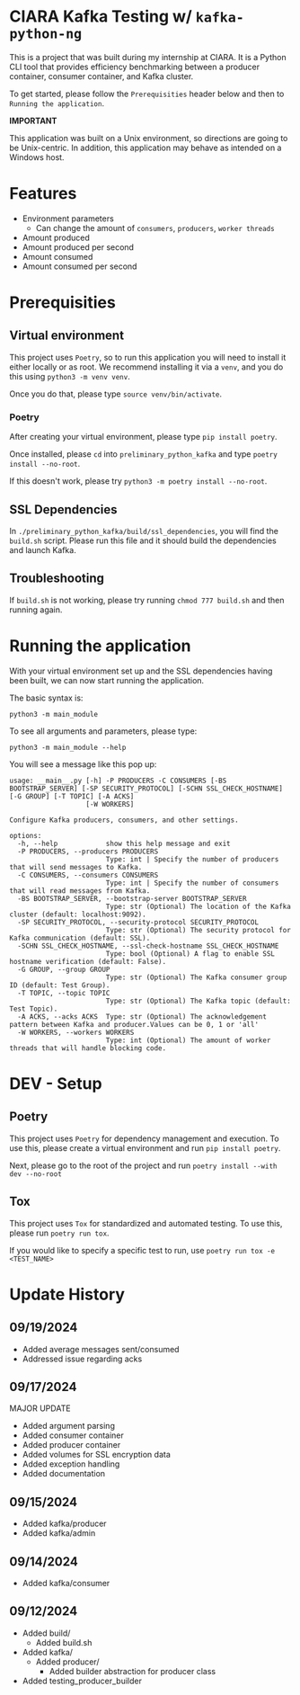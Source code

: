 # CIARA Kafka Testing w/ `kafka-python-ng`

This is a project that was built during my internship at CIARA. It is a Python CLI tool that provides efficiency benchmarking between a producer container, consumer container, and Kafka cluster.

To get started, please follow the `Prerequisities` header below and then to `Running the application`.

**IMPORTANT**

This application was built on a Unix environment, so directions are going to be Unix-centric. In addition, this application may behave as intended on a Windows host.

# Features

- Environment parameters
  - Can change the amount of `consumers`, `producers`, `worker threads`
- Amount produced
- Amount produced per second
- Amount consumed
- Amount consumed per second

# Prerequisities

## Virtual environment

This project uses `Poetry`, so to run this application you will need to install it either locally or as root. We recommend installing it via a `venv`, and you do this using `python3 -m venv venv`.

Once you do that, please type `source venv/bin/activate`.

### Poetry

After creating your virtual environment, please type `pip install poetry`.

Once installed, please `cd` into `preliminary_python_kafka` and type `poetry install --no-root`.

If this doesn't work, please try `python3 -m poetry install --no-root`.

## SSL Dependencies

In `./preliminary_python_kafka/build/ssl_dependencies`, you will find the `build.sh` script. Please run this file and it should build the dependencies and launch Kafka.

## Troubleshooting

If `build.sh` is not working, please try running `chmod 777 build.sh` and then running again.

# Running the application

With your virtual environment set up and the SSL dependencies having been built, we can now start running the application.

The basic syntax is:

```
python3 -m main_module
```

To see all arguments and parameters, please type:

```
python3 -m main_module --help
```

You will see a message like this pop up:

```
usage: __main__.py [-h] -P PRODUCERS -C CONSUMERS [-BS BOOTSTRAP_SERVER] [-SP SECURITY_PROTOCOL] [-SCHN SSL_CHECK_HOSTNAME] [-G GROUP] [-T TOPIC] [-A ACKS]
                   [-W WORKERS]

Configure Kafka producers, consumers, and other settings.

options:
  -h, --help            show this help message and exit
  -P PRODUCERS, --producers PRODUCERS
                        Type: int | Specify the number of producers that will send messages to Kafka.
  -C CONSUMERS, --consumers CONSUMERS
                        Type: int | Specify the number of consumers that will read messages from Kafka.
  -BS BOOTSTRAP_SERVER, --bootstrap-server BOOTSTRAP_SERVER
                        Type: str (Optional) The location of the Kafka cluster (default: localhost:9092).
  -SP SECURITY_PROTOCOL, --security-protocol SECURITY_PROTOCOL
                        Type: str (Optional) The security protocol for Kafka communication (default: SSL).
  -SCHN SSL_CHECK_HOSTNAME, --ssl-check-hostname SSL_CHECK_HOSTNAME
                        Type: bool (Optional) A flag to enable SSL hostname verification (default: False).
  -G GROUP, --group GROUP
                        Type: str (Optional) The Kafka consumer group ID (default: Test Group).
  -T TOPIC, --topic TOPIC
                        Type: str (Optional) The Kafka topic (default: Test Topic).
  -A ACKS, --acks ACKS  Type: str (Optional) The acknowledgement pattern between Kafka and producer.Values can be 0, 1 or 'all'
  -W WORKERS, --workers WORKERS
                        Type: int (Optional) The amount of worker threads that will handle blocking code.
```

# DEV - Setup

## Poetry

This project uses `Poetry` for dependency management and execution. To use this, please create a virtual environment and run `pip install poetry`.

Next, please go to the root of the project and run `poetry install --with dev --no-root`

## Tox

This project uses `Tox` for standardized and automated testing. To use this, please run `poetry run tox`.

If you would like to specify a specific test to run, use `poetry run tox -e <TEST_NAME>`

# Update History

## 09/19/2024

- Added average messages sent/consumed
- Addressed issue regarding acks

## 09/17/2024

MAJOR UPDATE

- Added argument parsing
- Added consumer container
- Added producer container
- Added volumes for SSL encryption data
- Added exception handling
- Added documentation

## 09/15/2024

- Added kafka/producer
- Added kafka/admin

## 09/14/2024

- Added kafka/consumer

## 09/12/2024

- Added build/
    - Added build.sh
- Added kafka/
    - Added producer/
        - Added builder abstraction for producer class
- Added testing_producer_builder
